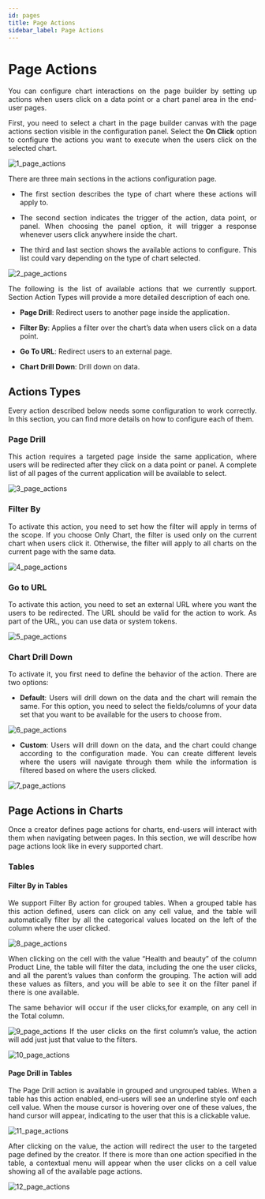 ```yaml
---
id: pages
title: Page Actions
sidebar_label: Page Actions
---
```


<div style="text-align: justify">

# Page Actions
You can configure chart interactions on the page builder by setting up actions when users click on a data point or a chart panel area in the end-user pages.

First, you need to select a chart in the page builder canvas with the page actions section visible in the configuration panel. Select the **On Click** option to configure the actions you want to execute when the users click on the selected chart.

![1_page_actions](https://s3.amazonaws.com/cdn.qrvey.com/documentation_assets/ui-docs/builders/page_actions/page_act_1.png#thumbnail-40)


There are three main sections in the actions configuration page. 

* The first section describes the type of chart where these actions will apply to.

* The second section indicates the trigger of the action, data point, or panel. When choosing the panel option, it will trigger a response whenever users click anywhere inside the chart.

* The third and last section shows the available actions to configure. This list could vary depending on the type of chart selected.


![2_page_actions](https://s3.amazonaws.com/cdn.qrvey.com/documentation_assets/ui-docs/builders/page_actions/page_act_2.png#thumbnail-60)

The following is the list of available actions that we currently support. Section Action Types will provide a more detailed description of each one.

* **Page Drill**: Redirect users to another page inside the application.

* **Filter By**: Applies a filter over the chart’s data when users click on a data point.

* **Go To URL**: Redirect users to an external page.

* **Chart Drill Down**: Drill down on data.

## Actions Types

Every action described below needs some configuration to work correctly. In this section, you can find more details on how to configure each of them.

### Page Drill
This action requires a targeted page inside the same application, where users will be redirected after they click on a data point or panel. A complete list of all pages of the current application will be available to select.

![3_page_actions](https://s3.amazonaws.com/cdn.qrvey.com/documentation_assets/ui-docs/builders/page_actions/page_act_3.png#thumbnail-40)

### Filter By
To activate this action, you need to set how the filter will apply in terms of the scope. If you choose Only Chart, the filter is used only on the current chart when users click it. Otherwise, the filter will apply to all charts on the current page with the same data.

![4_page_actions](https://s3.amazonaws.com/cdn.qrvey.com/documentation_assets/ui-docs/builders/page_actions/page_act_4.png#thumbnail-40)

### Go to URL
To activate this action, you need to set an external URL where you want the users to be redirected. The URL should be valid for the action to work. As part of the URL, you can use data or system tokens.

![5_page_actions](https://s3.amazonaws.com/cdn.qrvey.com/documentation_assets/ui-docs/builders/page_actions/page_act_5.png#thumbnail-40)


### Chart Drill Down
To activate it, you first need to define the behavior of the action. There are two options:
* **Default**: Users will drill down on the data and the chart will remain the same. For this option, you need to select the fields/columns of your data set that you want to be available for the users to choose from.


![6_page_actions](https://s3.amazonaws.com/cdn.qrvey.com/documentation_assets/ui-docs/builders/page_actions/page_act_6.png#thumbnail)

* **Custom**: Users will drill down on the data, and the chart could change according to the configuration made. You can create different levels where the users will navigate through them while the information is filtered based on where the users clicked.


![7_page_actions](https://s3.amazonaws.com/cdn.qrvey.com/documentation_assets/ui-docs/builders/page_actions/page_act_7.png#thumbnail-50)


## Page Actions in Charts
Once a creator defines page actions for charts, end-users will interact with them when navigating between pages. In this section, we will describe how page actions look like in every supported chart.

### Tables

#### Filter By in Tables
We support Filter By action for grouped tables. When a grouped table has this action defined, users can click on any cell value, and the table will automatically filter by all the categorical values located on the left of the column where the user clicked.

![8_page_actions](https://s3.amazonaws.com/cdn.qrvey.com/documentation_assets/ui-docs/builders/page_actions/8.png#thumbnail)




When clicking on the cell with the value “Health and beauty” of the column Product Line, the table will filter the data, including the one the user clicks, and all the parent’s values than conform the grouping. The action will add these values as filters, and you will be able to see it on the filter panel if there is one available.

The same behavior will occur if the user clicks,for example, on any cell in the Total column.

![9_page_actions](https://s3.amazonaws.com/cdn.qrvey.com/documentation_assets/ui-docs/builders/page_actions/9.png#thumbnail)
If the user clicks on the first column’s value, the action will add just just that value to the filters.

![10_page_actions](https://s3.amazonaws.com/cdn.qrvey.com/documentation_assets/ui-docs/builders/page_actions/10.png#thumbnail)

#### Page Drill in Tables
The Page Drill action is available in grouped and ungrouped tables. When a table has this action enabled, end-users will see an underline style onf each cell value. When the mouse cursor is hovering over one of these values, the hand cursor will appear, indicating to the user that this is a clickable value.

![11_page_actions](https://s3.amazonaws.com/cdn.qrvey.com/documentation_assets/ui-docs/builders/page_actions/11.png#thumbnail)

After clicking on the value, the action will redirect the user to the targeted page defined by the creator. If there is more than one action specified in the table, a contextual menu will appear when the user clicks on a cell value showing all of the available page actions.


![12_page_actions](https://s3.amazonaws.com/cdn.qrvey.com/documentation_assets/ui-docs/builders/page_actions/12.png#thumbnail)